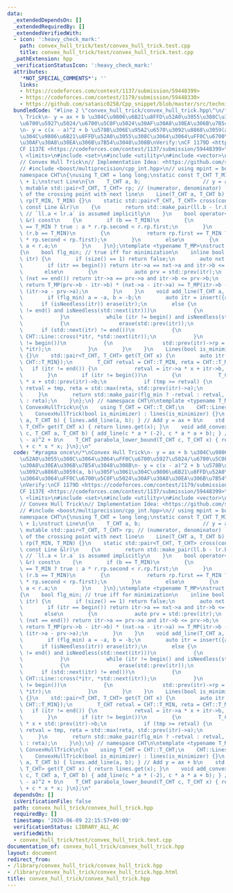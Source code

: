 ```yaml
---
data:
  _extendedDependsOn: []
  _extendedRequiredBy: []
  _extendedVerifiedWith:
  - icon: ':heavy_check_mark:'
    path: convex_hull_trick/test/convex_hull_trick.test.cpp
    title: convex_hull_trick/test/convex_hull_trick.test.cpp
  _pathExtension: hpp
  _verificationStatusIcon: ':heavy_check_mark:'
  attributes:
    '*NOT_SPECIAL_COMMENTS*': ''
    links:
    - https://codeforces.com/contest/1137/submission/59448399>
    - https://codeforces.com/contest/1179/submission/59448330>
    - https://github.com/satanic0258/Cpp_snippet/blob/master/src/technique/ConvexHullTrick.cpp>
  bundledCode: "#line 2 \"convex_hull_trick/convex_hull_trick.hpp\"\n/*\nConvex Hull\
    \ Trick\n- y = ax + b \u304C\u9806\u6B21\u8FFD\u52A0\u3055\u308C\u3064\u3064\uFF0C\
    \u6700\u5927\u5024/\u6700\u5C0F\u5024\u30AF\u30A8\u30EA\u306B\u7B54\u3048\u308B\
    \n- y = c(x - a)^2 + b \u578B\u306E\u95A2\u6570\u3092\u8868\u3059(a, b)\u305F\u3061\
    \u304C\u9806\u6B21\u8FFD\u52A0\u3055\u308C\u3064\u3064\uFF0C\u6700\u5C0F\u5024\
    \u30AF\u30A8\u30EA\u306B\u7B54\u3048\u308B\nVerify:\nCF 1179D <https://codeforces.com/contest/1179/submission/59448330>\n\
    CF 1137E <https://codeforces.com/contest/1137/submission/59448399>\n*/\n#include\
    \ <limits>\n#include <set>\n#include <utility>\n#include <vector>\n// CUT begin\n\
    // Convex Hull Trick\n// Implementation Idea: <https://github.com/satanic0258/Cpp_snippet/blob/master/src/technique/ConvexHullTrick.cpp>\n\
    // #include <boost/multiprecision/cpp_int.hpp>\n// using mpint = boost::multiprecision::cpp_int;\n\
    namespace CHT\n{\nusing T_CHT = long long;\nstatic const T_CHT T_MIN = std::numeric_limits<T_CHT>::lowest()\
    \ + 1;\nstruct Line\n{\n    T_CHT a, b;                    // y = ax + b\n   \
    \ mutable std::pair<T_CHT, T_CHT> rp; // (numerator, denominator) `x` coordinate\
    \ of the crossing point with next line\n    Line(T_CHT a, T_CHT b) : a(a), b(b),\
    \ rp(T_MIN, T_MIN) {}\n    static std::pair<T_CHT, T_CHT> cross(const Line &ll,\
    \ const Line &lr)\n    {\n        return std::make_pair(ll.b - lr.b, lr.a - ll.a);\
    \ // `ll.a < lr.a` is assumed implicitly\n    }\n    bool operator<(const Line\
    \ &r) const\n    {\n        if (b == T_MIN)\n        {\n            return r.rp.first\
    \ == T_MIN ? true : a * r.rp.second < r.rp.first;\n        }\n        else if\
    \ (r.b == T_MIN)\n        {\n            return rp.first == T_MIN ? false : !(r.a\
    \ * rp.second < rp.first);\n        }\n        else\n        {\n            return\
    \ a < r.a;\n        }\n    }\n};\ntemplate <typename T_MP>\nstruct Lines : std::multiset<Line>\n\
    {\n    bool flg_min; // true iff for minimization\n    inline bool isNeedless(iterator\
    \ itr) {\n        if (size() == 1) return false;\n        auto nxt = std::next(itr);\n\
    \        if (itr == begin()) return itr->a == nxt->a and itr->b <= nxt->b;\n \
    \       else\n        {\n            auto prv = std::prev(itr);\n            if\
    \ (nxt == end()) return itr->a == prv->a and itr->b <= prv->b;\n            else\
    \ return T_MP(prv->b - itr->b) * (nxt->a - itr->a) >= T_MP(itr->b - nxt->b) *\
    \ (itr->a - prv->a);\n        }\n    }\n    void add_line(T_CHT a, T_CHT b) {\n\
    \        if (flg_min) a = -a, b = -b;\n        auto itr = insert({a, b});\n  \
    \      if (isNeedless(itr)) erase(itr);\n        else {\n            while (std::next(itr)\
    \ != end() and isNeedless(std::next(itr)))\n            {\n                erase(std::next(itr));\n\
    \            }\n            while (itr != begin() and isNeedless(std::prev(itr)))\n\
    \            {\n                erase(std::prev(itr));\n            }\n      \
    \      if (std::next(itr) != end())\n            {\n                itr->rp =\
    \ CHT::Line::cross(*itr, *std::next(itr));\n            }\n            if (itr\
    \ != begin())\n            {\n                std::prev(itr)->rp = CHT::Line::cross(*std::prev(itr),\
    \ *itr);\n            }\n        }\n    }\n    Lines(bool is_minimizer) : flg_min(is_minimizer)\
    \ {}\n    std::pair<T_CHT, T_CHT> get(T_CHT x) {\n        auto itr = lower_bound({x,\
    \ CHT::T_MIN});\n        T_CHT retval = CHT::T_MIN, reta = CHT::T_MIN;\n     \
    \   if (itr != end()) {\n            retval = itr->a * x + itr->b, reta = itr->a;\n\
    \        }\n        if (itr != begin())\n        {\n            T_CHT tmp = std::prev(itr)->a\
    \ * x + std::prev(itr)->b;\n            if (tmp >= retval) {\n               \
    \ retval = tmp, reta = std::max(reta, std::prev(itr)->a);\n            }\n   \
    \     }\n        return std::make_pair(flg_min ? -retval : retval, flg_min ? -reta\
    \ : reta);\n    }\n};\n} // namespace CHT\n\ntemplate <typename T_MP>\nstruct\
    \ ConvexHullTrick\n{\n    using T_CHT = CHT::T_CHT;\n    CHT::Lines<T_MP> lines;\n\
    \    ConvexHullTrick(bool is_minimizer) : lines(is_minimizer) {}\n    void add_line(T_CHT\
    \ a, T_CHT b) { lines.add_line(a, b); } // Add y = ax + b\n    std::pair<T_CHT,\
    \ T_CHT> get(T_CHT x) { return lines.get(x); }\n    void add_convex_parabola(T_CHT\
    \ c, T_CHT a, T_CHT b) { add_line(c * a * (-2), c * a * a + b); } // Add y = c(x\
    \ - a)^2 + b\n    T_CHT parabola_lower_bound(T_CHT c, T_CHT x) { return lines.get(x).first\
    \ + c * x * x; }\n};\n"
  code: "#pragma once\n/*\nConvex Hull Trick\n- y = ax + b \u304C\u9806\u6B21\u8FFD\
    \u52A0\u3055\u308C\u3064\u3064\uFF0C\u6700\u5927\u5024/\u6700\u5C0F\u5024\u30AF\
    \u30A8\u30EA\u306B\u7B54\u3048\u308B\n- y = c(x - a)^2 + b \u578B\u306E\u95A2\u6570\
    \u3092\u8868\u3059(a, b)\u305F\u3061\u304C\u9806\u6B21\u8FFD\u52A0\u3055\u308C\
    \u3064\u3064\uFF0C\u6700\u5C0F\u5024\u30AF\u30A8\u30EA\u306B\u7B54\u3048\u308B\
    \nVerify:\nCF 1179D <https://codeforces.com/contest/1179/submission/59448330>\n\
    CF 1137E <https://codeforces.com/contest/1137/submission/59448399>\n*/\n#include\
    \ <limits>\n#include <set>\n#include <utility>\n#include <vector>\n// CUT begin\n\
    // Convex Hull Trick\n// Implementation Idea: <https://github.com/satanic0258/Cpp_snippet/blob/master/src/technique/ConvexHullTrick.cpp>\n\
    // #include <boost/multiprecision/cpp_int.hpp>\n// using mpint = boost::multiprecision::cpp_int;\n\
    namespace CHT\n{\nusing T_CHT = long long;\nstatic const T_CHT T_MIN = std::numeric_limits<T_CHT>::lowest()\
    \ + 1;\nstruct Line\n{\n    T_CHT a, b;                    // y = ax + b\n   \
    \ mutable std::pair<T_CHT, T_CHT> rp; // (numerator, denominator) `x` coordinate\
    \ of the crossing point with next line\n    Line(T_CHT a, T_CHT b) : a(a), b(b),\
    \ rp(T_MIN, T_MIN) {}\n    static std::pair<T_CHT, T_CHT> cross(const Line &ll,\
    \ const Line &lr)\n    {\n        return std::make_pair(ll.b - lr.b, lr.a - ll.a);\
    \ // `ll.a < lr.a` is assumed implicitly\n    }\n    bool operator<(const Line\
    \ &r) const\n    {\n        if (b == T_MIN)\n        {\n            return r.rp.first\
    \ == T_MIN ? true : a * r.rp.second < r.rp.first;\n        }\n        else if\
    \ (r.b == T_MIN)\n        {\n            return rp.first == T_MIN ? false : !(r.a\
    \ * rp.second < rp.first);\n        }\n        else\n        {\n            return\
    \ a < r.a;\n        }\n    }\n};\ntemplate <typename T_MP>\nstruct Lines : std::multiset<Line>\n\
    {\n    bool flg_min; // true iff for minimization\n    inline bool isNeedless(iterator\
    \ itr) {\n        if (size() == 1) return false;\n        auto nxt = std::next(itr);\n\
    \        if (itr == begin()) return itr->a == nxt->a and itr->b <= nxt->b;\n \
    \       else\n        {\n            auto prv = std::prev(itr);\n            if\
    \ (nxt == end()) return itr->a == prv->a and itr->b <= prv->b;\n            else\
    \ return T_MP(prv->b - itr->b) * (nxt->a - itr->a) >= T_MP(itr->b - nxt->b) *\
    \ (itr->a - prv->a);\n        }\n    }\n    void add_line(T_CHT a, T_CHT b) {\n\
    \        if (flg_min) a = -a, b = -b;\n        auto itr = insert({a, b});\n  \
    \      if (isNeedless(itr)) erase(itr);\n        else {\n            while (std::next(itr)\
    \ != end() and isNeedless(std::next(itr)))\n            {\n                erase(std::next(itr));\n\
    \            }\n            while (itr != begin() and isNeedless(std::prev(itr)))\n\
    \            {\n                erase(std::prev(itr));\n            }\n      \
    \      if (std::next(itr) != end())\n            {\n                itr->rp =\
    \ CHT::Line::cross(*itr, *std::next(itr));\n            }\n            if (itr\
    \ != begin())\n            {\n                std::prev(itr)->rp = CHT::Line::cross(*std::prev(itr),\
    \ *itr);\n            }\n        }\n    }\n    Lines(bool is_minimizer) : flg_min(is_minimizer)\
    \ {}\n    std::pair<T_CHT, T_CHT> get(T_CHT x) {\n        auto itr = lower_bound({x,\
    \ CHT::T_MIN});\n        T_CHT retval = CHT::T_MIN, reta = CHT::T_MIN;\n     \
    \   if (itr != end()) {\n            retval = itr->a * x + itr->b, reta = itr->a;\n\
    \        }\n        if (itr != begin())\n        {\n            T_CHT tmp = std::prev(itr)->a\
    \ * x + std::prev(itr)->b;\n            if (tmp >= retval) {\n               \
    \ retval = tmp, reta = std::max(reta, std::prev(itr)->a);\n            }\n   \
    \     }\n        return std::make_pair(flg_min ? -retval : retval, flg_min ? -reta\
    \ : reta);\n    }\n};\n} // namespace CHT\n\ntemplate <typename T_MP>\nstruct\
    \ ConvexHullTrick\n{\n    using T_CHT = CHT::T_CHT;\n    CHT::Lines<T_MP> lines;\n\
    \    ConvexHullTrick(bool is_minimizer) : lines(is_minimizer) {}\n    void add_line(T_CHT\
    \ a, T_CHT b) { lines.add_line(a, b); } // Add y = ax + b\n    std::pair<T_CHT,\
    \ T_CHT> get(T_CHT x) { return lines.get(x); }\n    void add_convex_parabola(T_CHT\
    \ c, T_CHT a, T_CHT b) { add_line(c * a * (-2), c * a * a + b); } // Add y = c(x\
    \ - a)^2 + b\n    T_CHT parabola_lower_bound(T_CHT c, T_CHT x) { return lines.get(x).first\
    \ + c * x * x; }\n};\n"
  dependsOn: []
  isVerificationFile: false
  path: convex_hull_trick/convex_hull_trick.hpp
  requiredBy: []
  timestamp: '2020-06-09 22:15:57+09:00'
  verificationStatus: LIBRARY_ALL_AC
  verifiedWith:
  - convex_hull_trick/test/convex_hull_trick.test.cpp
documentation_of: convex_hull_trick/convex_hull_trick.hpp
layout: document
redirect_from:
- /library/convex_hull_trick/convex_hull_trick.hpp
- /library/convex_hull_trick/convex_hull_trick.hpp.html
title: convex_hull_trick/convex_hull_trick.hpp
---
```

